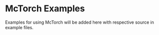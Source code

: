 # McTorch Examples

Examples for using McTorch will be added here with respective source in example files.